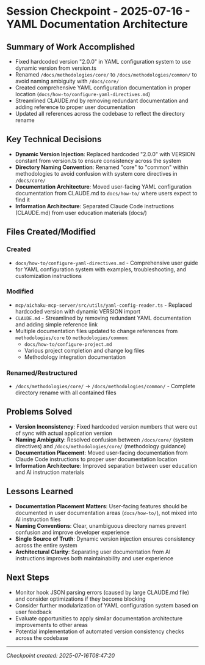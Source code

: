 # Session Checkpoint - 2025-07-16 - YAML Documentation Architecture

## Summary of Work Accomplished
- Fixed hardcoded version "2.0.0" in YAML configuration system to use dynamic version from version.ts
- Renamed `/docs/methodologies/core/` to `/docs/methodologies/common/` to avoid naming ambiguity with `/docs/core/`
- Created comprehensive YAML configuration documentation in proper location (`docs/how-to/configure-yaml-directives.md`)
- Streamlined CLAUDE.md by removing redundant documentation and adding reference to proper user documentation
- Updated all references across the codebase to reflect the directory rename

## Key Technical Decisions  
- **Dynamic Version Injection**: Replaced hardcoded "2.0.0" with VERSION constant from version.ts to ensure consistency across the system
- **Directory Naming Convention**: Renamed "core" to "common" within methodologies to avoid confusion with system core directives in `/docs/core/`
- **Documentation Architecture**: Moved user-facing YAML configuration documentation from CLAUDE.md to `docs/how-to/` where users expect to find it
- **Information Architecture**: Separated Claude Code instructions (CLAUDE.md) from user education materials (docs/)

## Files Created/Modified

### Created
- `docs/how-to/configure-yaml-directives.md` - Comprehensive user guide for YAML configuration system with examples, troubleshooting, and customization instructions

### Modified
- `mcp/aichaku-mcp-server/src/utils/yaml-config-reader.ts` - Replaced hardcoded version with dynamic VERSION import
- `CLAUDE.md` - Streamlined by removing redundant YAML documentation and adding simple reference link
- Multiple documentation files updated to change references from `methodologies/core` to `methodologies/common`:
  - `docs/how-to/configure-project.md`
  - Various project completion and change log files
  - Methodology integration documentation

### Renamed/Restructured  
- `/docs/methodologies/core/` → `/docs/methodologies/common/` - Complete directory rename with all contained files

## Problems Solved
- **Version Inconsistency**: Fixed hardcoded version numbers that were out of sync with actual application version
- **Naming Ambiguity**: Resolved confusion between `/docs/core/` (system directives) and `/docs/methodologies/core/` (methodology guidance)
- **Documentation Placement**: Moved user-facing documentation from Claude Code instructions to proper user documentation location
- **Information Architecture**: Improved separation between user education and AI instruction materials

## Lessons Learned
- **Documentation Placement Matters**: User-facing features should be documented in user documentation areas (`docs/how-to/`), not mixed into AI instruction files
- **Naming Conventions**: Clear, unambiguous directory names prevent confusion and improve developer experience
- **Single Source of Truth**: Dynamic version injection ensures consistency across the entire system
- **Architectural Clarity**: Separating user documentation from AI instructions improves both maintainability and user experience

## Next Steps
- Monitor hook JSON parsing errors (caused by large CLAUDE.md file) and consider optimizations if they become blocking
- Consider further modularization of YAML configuration system based on user feedback
- Evaluate opportunities to apply similar documentation architecture improvements to other areas
- Potential implementation of automated version consistency checks across the codebase

---
*Checkpoint created: 2025-07-16T08:47:20*